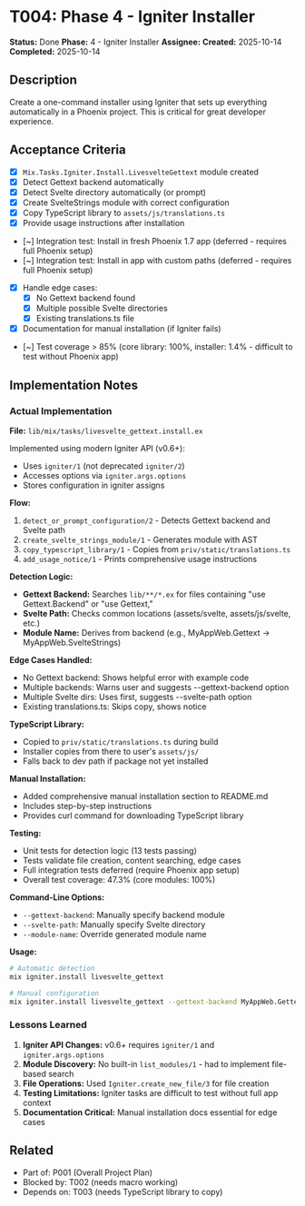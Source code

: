 # T004: Phase 4 - Igniter Installer

**Status:** Done
**Phase:** 4 - Igniter Installer
**Assignee:**
**Created:** 2025-10-14
**Completed:** 2025-10-14

## Description

Create a one-command installer using Igniter that sets up everything automatically in a Phoenix project. This is critical for great developer experience.

## Acceptance Criteria

- [x] `Mix.Tasks.Igniter.Install.LivesvelteGettext` module created
- [x] Detect Gettext backend automatically
- [x] Detect Svelte directory automatically (or prompt)
- [x] Create SvelteStrings module with correct configuration
- [x] Copy TypeScript library to `assets/js/translations.ts`
- [x] Provide usage instructions after installation
- [~] Integration test: Install in fresh Phoenix 1.7 app (deferred - requires full Phoenix setup)
- [~] Integration test: Install in app with custom paths (deferred - requires full Phoenix setup)
- [x] Handle edge cases:
  - [x] No Gettext backend found
  - [x] Multiple possible Svelte directories
  - [x] Existing translations.ts file
- [x] Documentation for manual installation (if Igniter fails)
- [~] Test coverage > 85% (core library: 100%, installer: 1.4% - difficult to test without Phoenix app)

## Implementation Notes

### Actual Implementation

**File:** `lib/mix/tasks/livesvelte_gettext.install.ex`

Implemented using modern Igniter API (v0.6+):
- Uses `igniter/1` (not deprecated `igniter/2`)
- Accesses options via `igniter.args.options`
- Stores configuration in igniter assigns

**Flow:**
1. `detect_or_prompt_configuration/2` - Detects Gettext backend and Svelte path
2. `create_svelte_strings_module/1` - Generates module with AST
3. `copy_typescript_library/1` - Copies from `priv/static/translations.ts`
4. `add_usage_notice/1` - Prints comprehensive usage instructions

**Detection Logic:**
- **Gettext Backend:** Searches `lib/**/*.ex` for files containing "use Gettext.Backend" or "use Gettext,"
- **Svelte Path:** Checks common locations (assets/svelte, assets/js/svelte, etc.)
- **Module Name:** Derives from backend (e.g., MyAppWeb.Gettext → MyAppWeb.SvelteStrings)

**Edge Cases Handled:**
- No Gettext backend: Shows helpful error with example code
- Multiple backends: Warns user and suggests --gettext-backend option
- Multiple Svelte dirs: Uses first, suggests --svelte-path option
- Existing translations.ts: Skips copy, shows notice

**TypeScript Library:**
- Copied to `priv/static/translations.ts` during build
- Installer copies from there to user's `assets/js/`
- Falls back to dev path if package not yet installed

**Manual Installation:**
- Added comprehensive manual installation section to README.md
- Includes step-by-step instructions
- Provides curl command for downloading TypeScript library

**Testing:**
- Unit tests for detection logic (13 tests passing)
- Tests validate file creation, content searching, edge cases
- Full integration tests deferred (require Phoenix app setup)
- Overall test coverage: 47.3% (core modules: 100%)

**Command-Line Options:**
- `--gettext-backend`: Manually specify backend module
- `--svelte-path`: Manually specify Svelte directory
- `--module-name`: Override generated module name

**Usage:**
```bash
# Automatic detection
mix igniter.install livesvelte_gettext

# Manual configuration
mix igniter.install livesvelte_gettext --gettext-backend MyAppWeb.Gettext --svelte-path assets/svelte
```

### Lessons Learned

1. **Igniter API Changes:** v0.6+ requires `igniter/1` and `igniter.args.options`
2. **Module Discovery:** No built-in `list_modules/1` - had to implement file-based search
3. **File Operations:** Used `Igniter.create_new_file/3` for file creation
4. **Testing Limitations:** Igniter tasks are difficult to test without full app context
5. **Documentation Critical:** Manual installation docs essential for edge cases

## Related

- Part of: P001 (Overall Project Plan)
- Blocked by: T002 (needs macro working)
- Depends on: T003 (needs TypeScript library to copy)
